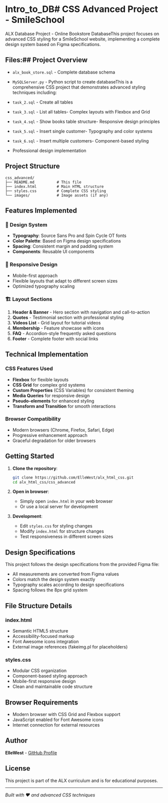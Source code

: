 # Intro_to_DB# CSS Advanced Project - SmileSchool



ALX Database Project - Online Bookstore DatabaseThis project focuses on advanced CSS styling for a SmileSchool website, implementing a complete design system based on Figma specifications.



## Files:## Project Overview

- `alx_book_store.sql` - Complete database schema

- `MySQLServer.py` - Python script to create databaseThis is a comprehensive CSS project that demonstrates advanced styling techniques including:

- `task_2.sql` - Create all tables

- `task_3.sql` - List all tables- Complex layouts with Flexbox and Grid

- `task_4.sql` - Show books table structure- Responsive design principles

- `task_5.sql` - Insert single customer- Typography and color systems

- `task_6.sql` - Insert multiple customers- Component-based styling
- Professional design implementation

## Project Structure

```
css_advanced/
├── README.md          # This file
├── index.html         # Main HTML structure
├── styles.css         # Complete CSS styling
└── images/            # Image assets (if any)
```

## Features Implemented

### 🎨 Design System

- **Typography**: Source Sans Pro and Spin Cycle OT fonts
- **Color Palette**: Based on Figma design specifications
- **Spacing**: Consistent margin and padding system
- **Components**: Reusable UI components

### 📱 Responsive Design

- Mobile-first approach
- Flexible layouts that adapt to different screen sizes
- Optimized typography scaling

### 🏗️ Layout Sections

1. **Header & Banner** - Hero section with navigation and call-to-action
2. **Quotes** - Testimonial section with professional styling
3. **Videos List** - Grid layout for tutorial videos
4. **Membership** - Feature showcase with icons
5. **FAQ** - Accordion-style frequently asked questions
6. **Footer** - Complete footer with social links

## Technical Implementation

### CSS Features Used

- **Flexbox** for flexible layouts
- **CSS Grid** for complex grid systems
- **Custom Properties** (CSS Variables) for consistent theming
- **Media Queries** for responsive design
- **Pseudo-elements** for enhanced styling
- **Transform and Transition** for smooth interactions

### Browser Compatibility

- Modern browsers (Chrome, Firefox, Safari, Edge)
- Progressive enhancement approach
- Graceful degradation for older browsers

## Getting Started

1. **Clone the repository**:

   ```bash
   git clone https://github.com/ElleWest/alx_html_css.git
   cd alx_html_css/css_advanced
   ```

2. **Open in browser**:

   - Simply open `index.html` in your web browser
   - Or use a local server for development

3. **Development**:
   - Edit `styles.css` for styling changes
   - Modify `index.html` for structure changes
   - Test responsiveness in different screen sizes

## Design Specifications

This project follows the design specifications from the provided Figma file:

- All measurements are converted from Figma values
- Colors match the design system exactly
- Typography scales according to design specifications
- Spacing follows the 8px grid system

## File Structure Details

### index.html

- Semantic HTML5 structure
- Accessibility-focused markup
- Font Awesome icons integration
- External image references (fakeimg.pl for placeholders)

### styles.css

- Modular CSS organization
- Component-based styling approach
- Mobile-first responsive design
- Clean and maintainable code structure

## Browser Requirements

- Modern browser with CSS Grid and Flexbox support
- JavaScript enabled for Font Awesome icons
- Internet connection for external resources

## Author

**ElleWest** - [GitHub Profile](https://github.com/ElleWest)

## License

This project is part of the ALX curriculum and is for educational purposes.

---

_Built with ❤️ and advanced CSS techniques_
